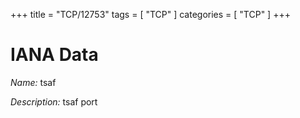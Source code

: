 +++
title = "TCP/12753"
tags = [ "TCP" ]
categories = [ "TCP" ]
+++

# IANA Data

_Name:_ tsaf

_Description:_ tsaf port

